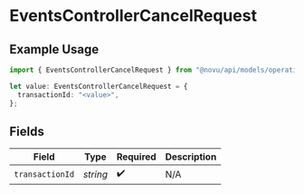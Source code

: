 # EventsControllerCancelRequest

## Example Usage

```typescript
import { EventsControllerCancelRequest } from "@novu/api/models/operations";

let value: EventsControllerCancelRequest = {
  transactionId: "<value>",
};
```

## Fields

| Field              | Type               | Required           | Description        |
| ------------------ | ------------------ | ------------------ | ------------------ |
| `transactionId`    | *string*           | :heavy_check_mark: | N/A                |